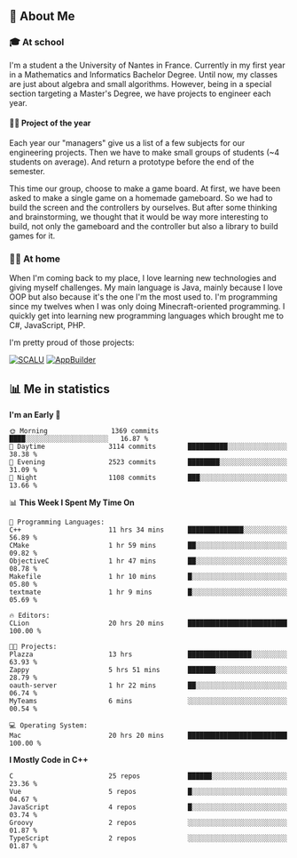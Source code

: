 ## 👀 About Me

### 🎓 At school

I'm a student a the University of Nantes in France. Currently in my first year in a Mathematics and Informatics Bachelor Degree. Until now, my classes are just about algebra and small algorithms. However, being in a special section targeting a Master's Degree, we have projects to engineer each year. 

#### 🔧🔬 Project of the year

Each year our "managers" give us a list of a few subjects for our engineering projects. Then we have to make small groups of students (~4 students on average). And return a prototype before the end of the semester.

This time our group, choose to make a game board. At first, we have been asked to make a single game on a homemade gameboard. So we had to build the screen and the controllers by ourselves. 
But after some thinking and brainstorming, we thought that it would be way more interesting to build, not only the gameboard and the controller but also a library to build games for it.

### 👨‍💻 At home

When I'm coming back to my place, I love learning new technologies and giving myself challenges. My main language is Java, mainly because I love OOP but also because it's the one I'm the most used to. I'm programming since my twelves when I was only doing Minecraft-oriented programming.  I quickly get into learning new programming languages which brought me to C#, JavaScript, PHP. 

I'm pretty proud of those projects:

[![SCALU](https://github-readme-stats.vercel.app/api/pin?username=renardfute&repo=SCALU)](https://github.com/renardfute/scalu)
[![AppBuilder](https://github-readme-stats.vercel.app/api/pin?username=pulsedev2&repo=AppBuilder)](https://github.com/pulsedev2/AppBuilder)

## 📊 Me in statistics
<!--START_SECTION:waka-->
**I'm an Early 🐤** 

```text
🌞 Morning                1369 commits        ████░░░░░░░░░░░░░░░░░░░░░   16.87 % 
🌆 Daytime                3114 commits        ██████████░░░░░░░░░░░░░░░   38.38 % 
🌃 Evening                2523 commits        ████████░░░░░░░░░░░░░░░░░   31.09 % 
🌙 Night                  1108 commits        ███░░░░░░░░░░░░░░░░░░░░░░   13.66 % 
```


📊 **This Week I Spent My Time On** 

```text
💬 Programming Languages: 
C++                      11 hrs 34 mins      ██████████████░░░░░░░░░░░   56.89 % 
CMake                    1 hr 59 mins        ██░░░░░░░░░░░░░░░░░░░░░░░   09.82 % 
ObjectiveC               1 hr 47 mins        ██░░░░░░░░░░░░░░░░░░░░░░░   08.78 % 
Makefile                 1 hr 10 mins        █░░░░░░░░░░░░░░░░░░░░░░░░   05.80 % 
textmate                 1 hr 9 mins         █░░░░░░░░░░░░░░░░░░░░░░░░   05.69 % 

🔥 Editors: 
CLion                    20 hrs 20 mins      █████████████████████████   100.00 % 

🐱‍💻 Projects: 
Plazza                   13 hrs              ████████████████░░░░░░░░░   63.93 % 
Zappy                    5 hrs 51 mins       ███████░░░░░░░░░░░░░░░░░░   28.79 % 
oauth-server             1 hr 22 mins        ██░░░░░░░░░░░░░░░░░░░░░░░   06.74 % 
MyTeams                  6 mins              ░░░░░░░░░░░░░░░░░░░░░░░░░   00.54 % 

💻 Operating System: 
Mac                      20 hrs 20 mins      █████████████████████████   100.00 % 
```

**I Mostly Code in C++** 

```text
C                        25 repos            ██████░░░░░░░░░░░░░░░░░░░   23.36 % 
Vue                      5 repos             █░░░░░░░░░░░░░░░░░░░░░░░░   04.67 % 
JavaScript               4 repos             █░░░░░░░░░░░░░░░░░░░░░░░░   03.74 % 
Groovy                   2 repos             ░░░░░░░░░░░░░░░░░░░░░░░░░   01.87 % 
TypeScript               2 repos             ░░░░░░░░░░░░░░░░░░░░░░░░░   01.87 % 
```




<!--END_SECTION:waka-->
